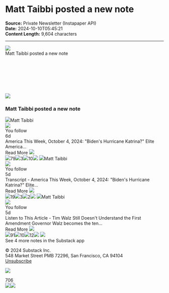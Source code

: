 # Matt Taibbi posted a new note

**Source:** Private Newsletter (Instapaper API)  
**Date:** 2024-10-10T05:45:21  
**Content Length:** 9,604 characters

---

<div><title>Email from Substack</title><img src="https://eotrx.substackcdn.com/open?token=eyJtIjoiPDIwMjQxMDEwMTI0NTAzLjMuZDhmMWU1MjAyOTRhOTE2OS53ajQwbGZyckBtZy1kMS5zdWJzdGFjay5jb20-IiwidSI6MzgwNjYyOCwiciI6InN1YnN0YWNrQGtoYW1lbC5jb20iLCJkIjoibWctZDEuc3Vic3RhY2suY29tIiwicCI6bnVsbCwidCI6bnVsbCwiYSI6bnVsbCwicyI6bnVsbCwiYyI6ImZlZWQtZGlnZXN0LWVtYWlsIiwiZiI6dHJ1ZSwicG9zaXRpb24iOiJ0b3AiLCJpYXQiOjE3Mjg1NjQzMDYsImV4cCI6MTczMTE1NjMwNiwiaXNzIjoicHViLTAiLCJzdWIiOiJlbyJ9.4smQhUd_c4PLCaSxTSFmPMGtT6vum6d3wrx-0gx1q68"><div>Matt Taibbi posted a new note</div><div>͏     ­͏     ­͏     ­͏     ­͏     ­͏     ­͏     ­͏     ­͏     ­͏     ­͏     ­͏     ­͏     ­͏     ­͏     ­͏     ­͏     ­͏     ­͏     ­͏     ­͏     ­͏     ­͏     ­͏     ­͏     ­͏     ­͏     ­͏     ­͏     ­͏     ­͏     ­͏     ­͏     ­͏     ­͏     ­͏     ­͏     ­͏     ­͏     ­͏     ­͏     ­͏     ­͏     ­͏     ­͏     ­͏     ­͏     ­͏     ­͏     ­͏     ­͏     ­͏     ­͏     ­͏     ­͏     ­͏     ­͏     ­͏     ­͏     ­͏     ­͏     ­͏     ­͏     ­͏     ­͏     ­͏     ­͏     ­͏     ­͏     ­͏     ­͏     ­͏     ­͏     ­͏     ­͏     ­͏     ­͏     ­͏     ­͏     ­͏     ­͏     ­͏     ­͏     ­͏     ­͏     ­͏     ­͏     ­͏     ­͏     ­͏     ­͏     ­͏     ­͏     ­͏     ­͏     ­͏     ­͏     ­͏     ­͏     ­͏     ­͏     ­͏     ­͏     ­͏     ­͏     ­͏     ­͏     ­͏     ­͏     ­͏     ­͏     ­͏     ­͏     ­͏     ­͏     ­͏     ­͏     ­͏     ­͏     ­͏     ­͏     ­͏     ­͏     ­͏     ­͏     ­͏     ­͏     ­͏     ­͏     ­͏     ­͏     ­͏     ­͏     ­͏     ­͏     ­͏     ­͏     ­͏     ­͏     ­͏     ­͏     ­͏     ­͏     ­͏     ­͏     ­͏     ­͏     ­͏     ­͏     ­͏     ­͏     ­͏     ­͏     ­͏     ­͏     ­͏     ­͏     ­͏     ­͏     ­͏     ­͏     ­͏     ­͏     ­͏     ­͏     ­͏     ­͏     ­͏     ­͏     ­͏     ­͏     ­͏     ­͏     ­͏     ­͏     ­͏     ­͏     ­͏     ­͏     ­͏     ­͏     ­͏     ­͏     ­͏     ­͏     ­͏     ­͏     ­͏     ­͏     ­͏     ­͏     ­͏     ­͏     ­͏     ­͏     ­͏     ­͏     ­͏     ­͏     ­͏     ­</div> <div><div><picture><source><img src="https://substackcdn.com/image/fetch/w_80,h_80,c_fill,f_auto,q_auto:good,fl_progressive:steep,g_auto/https%3A%2F%2Fsubstack.com%2Fimg%2Fsubstack-system-email-align-left.png%3Fv%3D2"></source></picture></div></div><h3>Matt Taibbi posted a new note</h3><img src="https://substackcdn.com/image/fetch/f_auto,q_auto:good,fl_progressive:steep/https%3A%2F%2Fsubstack-post-media.s3.amazonaws.com%2Fpublic%2Fimages%2Fb60afa88-bdf9-4916-8f80-e74791478593_2000x2000.jpeg"><span>Matt Taibbi</span><div><img src="https://substackcdn.com/image/fetch/w_32,c_scale,f_png,q_auto:good,fl_progressive:steep/https%3A%2F%2Fsubstack.com%2Ficon%2FUserBadgeIcon%3Fv%3D4%26height%3D32%26fill%3Dvar(--color-accent-fg-purple)%26strokeWidth%3D3.6"></div><div><div>You follow</div></div><span>6d</span><div>America This Week, October 4, 2024: "Biden's Hurricane Katrina?" Elite America…</div><div>Read More <img src="https://substackcdn.com/image/fetch/w_32,c_scale,f_png,q_auto:good,fl_progressive:steep/https%3A%2F%2Fsubstack.com%2Ficon%2FLucideChevronsRight%3Fv%3D4%26height%3D32%26stroke%3Drgb(0%252C%2520118%252C%2520255)%26strokeWidth%3D2"></div><img src="https://substackcdn.com/image/fetch/w_28,c_scale,f_png,q_auto:good,fl_progressive:steep/https%3A%2F%2Fsubstack.com%2Ficon%2FLucideHeart%3Fv%3D4%26height%3D28%26fill%3Dnone%26stroke%3D%2523808080%26strokeWidth%3D3"><span>79</span><img src="https://substackcdn.com/image/fetch/w_28,c_scale,f_png,q_auto:good,fl_progressive:steep/https%3A%2F%2Fsubstack.com%2Ficon%2FNoteReplyIcon%3Fv%3D4%26height%3D28%26stroke%3D%2523808080%26strokeWidth%3D3"><span>3</span><img src="https://substackcdn.com/image/fetch/w_28,c_scale,f_png,q_auto:good,fl_progressive:steep/https%3A%2F%2Fsubstack.com%2Ficon%2FNoteForwardIcon%3Fv%3D4%26height%3D28%26stroke%3D%2523808080%26strokeWidth%3D3"><span>10</span><img src="https://substackcdn.com/image/fetch/w_28,c_scale,f_png,q_auto:good,fl_progressive:steep/https%3A%2F%2Fsubstack.com%2Ficon%2FLucideShare2%3Fv%3D4%26height%3D28%26stroke%3D%2523808080%26strokeWidth%3D3"><span> </span><img src="https://substackcdn.com/image/fetch/f_auto,q_auto:good,fl_progressive:steep/https%3A%2F%2Fsubstack-post-media.s3.amazonaws.com%2Fpublic%2Fimages%2Fb60afa88-bdf9-4916-8f80-e74791478593_2000x2000.jpeg"><span>Matt Taibbi</span><div><img src="https://substackcdn.com/image/fetch/w_32,c_scale,f_png,q_auto:good,fl_progressive:steep/https%3A%2F%2Fsubstack.com%2Ficon%2FUserBadgeIcon%3Fv%3D4%26height%3D32%26fill%3Dvar(--color-accent-fg-purple)%26strokeWidth%3D3.6"></div><div><div>You follow</div></div><span>5d</span><div>Transcript - America This Week, October 4, 2024: "Biden's Hurricane Katrina?" Elite…</div><div>Read More <img src="https://substackcdn.com/image/fetch/w_32,c_scale,f_png,q_auto:good,fl_progressive:steep/https%3A%2F%2Fsubstack.com%2Ficon%2FLucideChevronsRight%3Fv%3D4%26height%3D32%26stroke%3Drgb(0%252C%2520118%252C%2520255)%26strokeWidth%3D2"></div><img src="https://substackcdn.com/image/fetch/w_28,c_scale,f_png,q_auto:good,fl_progressive:steep/https%3A%2F%2Fsubstack.com%2Ficon%2FLucideHeart%3Fv%3D4%26height%3D28%26fill%3Dnone%26stroke%3D%2523808080%26strokeWidth%3D3"><span>19</span><img src="https://substackcdn.com/image/fetch/w_28,c_scale,f_png,q_auto:good,fl_progressive:steep/https%3A%2F%2Fsubstack.com%2Ficon%2FNoteReplyIcon%3Fv%3D4%26height%3D28%26stroke%3D%2523808080%26strokeWidth%3D3"><span>3</span><img src="https://substackcdn.com/image/fetch/w_28,c_scale,f_png,q_auto:good,fl_progressive:steep/https%3A%2F%2Fsubstack.com%2Ficon%2FNoteForwardIcon%3Fv%3D4%26height%3D28%26stroke%3D%2523808080%26strokeWidth%3D3"><span>2</span><img src="https://substackcdn.com/image/fetch/w_28,c_scale,f_png,q_auto:good,fl_progressive:steep/https%3A%2F%2Fsubstack.com%2Ficon%2FLucideShare2%3Fv%3D4%26height%3D28%26stroke%3D%2523808080%26strokeWidth%3D3"><span> </span><img src="https://substackcdn.com/image/fetch/f_auto,q_auto:good,fl_progressive:steep/https%3A%2F%2Fsubstack-post-media.s3.amazonaws.com%2Fpublic%2Fimages%2Fb60afa88-bdf9-4916-8f80-e74791478593_2000x2000.jpeg"><span>Matt Taibbi</span><div><img src="https://substackcdn.com/image/fetch/w_32,c_scale,f_png,q_auto:good,fl_progressive:steep/https%3A%2F%2Fsubstack.com%2Ficon%2FUserBadgeIcon%3Fv%3D4%26height%3D32%26fill%3Dvar(--color-accent-fg-purple)%26strokeWidth%3D3.6"></div><div><div>You follow</div></div><span>5d</span><div>Listen to This Article - Tim Walz Still Doesn't Understand the First Amendment Governor Walz becomes the ten…</div><div>Read More <img src="https://substackcdn.com/image/fetch/w_32,c_scale,f_png,q_auto:good,fl_progressive:steep/https%3A%2F%2Fsubstack.com%2Ficon%2FLucideChevronsRight%3Fv%3D4%26height%3D32%26stroke%3Drgb(0%252C%2520118%252C%2520255)%26strokeWidth%3D2"></div><img src="https://substackcdn.com/image/fetch/w_28,c_scale,f_png,q_auto:good,fl_progressive:steep/https%3A%2F%2Fsubstack.com%2Ficon%2FLucideHeart%3Fv%3D4%26height%3D28%26fill%3Dnone%26stroke%3D%2523808080%26strokeWidth%3D3"><span>91</span><img src="https://substackcdn.com/image/fetch/w_28,c_scale,f_png,q_auto:good,fl_progressive:steep/https%3A%2F%2Fsubstack.com%2Ficon%2FNoteReplyIcon%3Fv%3D4%26height%3D28%26stroke%3D%2523808080%26strokeWidth%3D3"><span>10</span><img src="https://substackcdn.com/image/fetch/w_28,c_scale,f_png,q_auto:good,fl_progressive:steep/https%3A%2F%2Fsubstack.com%2Ficon%2FNoteForwardIcon%3Fv%3D4%26height%3D28%26stroke%3D%2523808080%26strokeWidth%3D3"><span>12</span><img src="https://substackcdn.com/image/fetch/w_28,c_scale,f_png,q_auto:good,fl_progressive:steep/https%3A%2F%2Fsubstack.com%2Ficon%2FLucideShare2%3Fv%3D4%26height%3D28%26stroke%3D%2523808080%26strokeWidth%3D3"><span> </span><img src="https://substackcdn.com/image/fetch/f_auto,q_auto:good,fl_progressive:steep/https%3A%2F%2Fsubstack-post-media.s3.amazonaws.com%2Fpublic%2Fimages%2Fb60afa88-bdf9-4916-8f80-e74791478593_2000x2000.jpeg"><div>See 4 more notes in the Substack app</div><div><div><p>© 2024 <span>Substack Inc.</span><br>548 Market Street PMB 72296, San Francisco, CA 94104 <br><a href="https://substack.com/api/v1/email/notification/unsubscribe?token=eyJ1c2VyX2lkIjozODA2NjI4LCJ0b3BpYyI6InJlYWRlcl9wdWJsaWNhdGlvbl9yZWNvbW1lbmRhdGlvbiIsImlhdCI6MTcyODU2NDMwNiwiZXhwIjoxNzYwMTAwMzA2LCJpc3MiOiJwdWItMCIsInN1YiI6Im5vdGlmaWNhdGlvbi11bnN1YnNjcmliZSJ9.R8wJvGO6HjO2qIiJp0i-eTP_5nk7HxasDr_cWSAAQBA"><span>Unsubscribe</span></a></p></div><p><a href="https://substack.com/signup?utm_source=substack&amp;utm_medium=email&amp;utm_content=footer&amp;utm_campaign=autofilled-footer&amp;freeSignupEmail=substack@khamel.com&amp;r=29l7o"><img src="https://substackcdn.com/image/fetch/w_405%2Cc_limit%2Cf_auto%2Cq_auto:good%2Cfl_progressive:steep/https%3A%2F%2Fsubstack.com%2Fimg%2Femail%2Fpublish-button%403x.png"></a></p></div><div>706</div> <img src="https://eotrx.substackcdn.com/open?token=eyJtIjoiPDIwMjQxMDEwMTI0NTAzLjMuZDhmMWU1MjAyOTRhOTE2OS53ajQwbGZyckBtZy1kMS5zdWJzdGFjay5jb20-IiwidSI6MzgwNjYyOCwiciI6InN1YnN0YWNrQGtoYW1lbC5jb20iLCJkIjoibWctZDEuc3Vic3RhY2suY29tIiwicCI6bnVsbCwidCI6bnVsbCwiYSI6bnVsbCwicyI6bnVsbCwiYyI6ImZlZWQtZGlnZXN0LWVtYWlsIiwiZiI6dHJ1ZSwicG9zaXRpb24iOiJib3R0b20iLCJpYXQiOjE3Mjg1NjQzMDYsImV4cCI6MTczMTE1NjMwNiwiaXNzIjoicHViLTAiLCJzdWIiOiJlbyJ9.4tDkT1KTWKKme47C-X095lOgPR_CPOk5BnK5h9mGv0g"><img src="https://email.mg-d1.substack.com/o/eJxskE2q7CAUhFfTzhL8i9GBa5GjHtO-jrFR80Lv_kKg4Q7usOqDj6ICDNxq-9iEGKeYN-xjwgJ5J9EK46kOiqBlK9eLkoIqckO34YENBkYH4xdduSJPG0CvUkmuVmQGECLgYjT3XmphljWRbDnlklFGGZcLFbOYo04MF065kWCYMvP1T9I9tfaQtGxTZHM_fR8QXnOoheTuUsN7ix3tRHLUkVMOMHI93Pi80TaEiM29T79_-4ahloJHvCNp9ut8SPp6QsH9lvfTx1ogH_a6LjL--Obs2FyOVmiqFNfkv-U_AQAA__9txmzc"></div>
